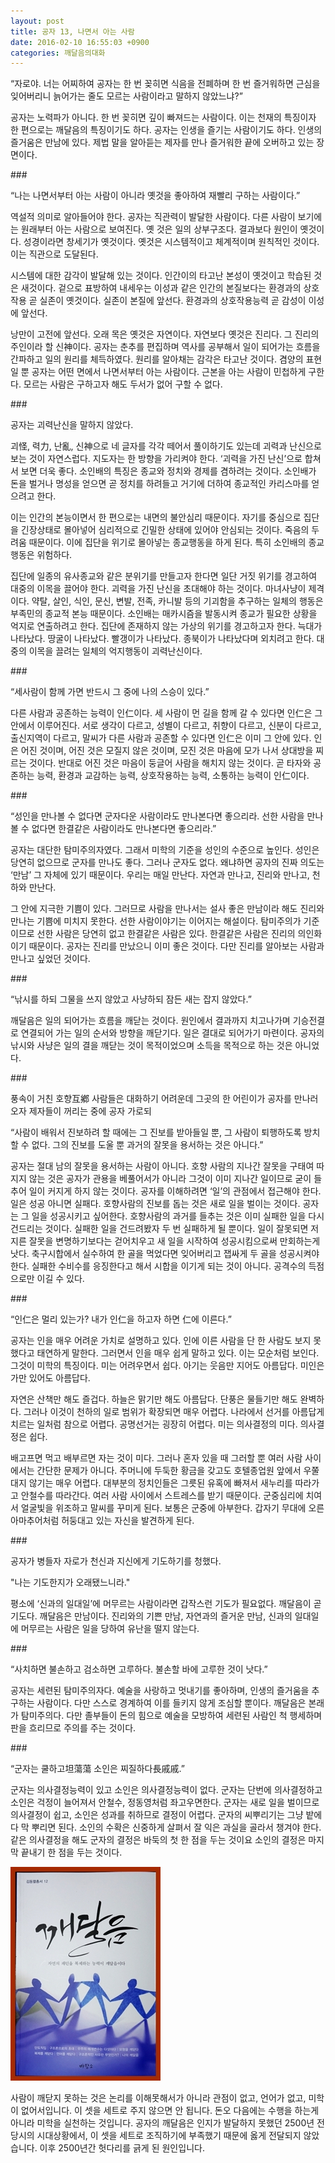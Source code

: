 ```yaml
---
layout: post
title: 공자 13, 나면서 아는 사람
date: 2016-02-10 16:55:03 +0900
categories: 깨달음의대화
---
```

  

      
“자로야. 너는 어찌하여 공자는 한 번 꽂히면 식음을 전폐하며 한 번 즐거워하면 근심을 잊어버리니 늙어가는 줄도 모르는 사람이라고 말하지 않았느냐?” 

  


공자는 노력파가 아니다. 한 번 꽂히면 깊이 빠져드는 사람이다. 이는 천재의 특징이자 한 편으로는 깨달음의 특징이기도 하다. 공자는 인생을 즐기는 사람이기도 하다. 인생의 즐거움은 만남에 있다. 제법 말을 알아듣는 제자를 만나 즐거워한 끝에 오버하고 있는 장면이다. 

  


\### 

  


“나는 나면서부터 아는 사람이 아니라 옛것을 좋아하여 재빨리 구하는 사람이다.” 

  


역설적 의미로 알아들어야 한다. 공자는 직관력이 발달한 사람이다. 다른 사람이 보기에는 원래부터 아는 사람으로 보여진다. 옛 것은 일의 상부구조다. 결과보다 원인이 옛것이다. 성경이라면 창세기가 옛것이다. 옛것은 시스템적이고 체계적이며 원칙적인 것이다. 이는 직관으로 도달된다. 

  


시스템에 대한 감각이 발달해 있는 것이다. 인간이의 타고난 본성이 옛것이고 학습된 것은 새것이다. 겉으로 표방하여 내세우는 이성과 같은 인간의 본질보다는 환경과의 상호작용 곧 실존이 옛것이다. 실존이 본질에 앞선다. 환경과의 상호작용능력 곧 감성이 이성에 앞선다. 

  


낭만이 고전에 앞선다. 오래 목은 옛것은 자연이다. 자연보다 옛것은 진리다. 그 진리의 주인이라 할 신神이다. 공자는 춘추를 편집하며 역사를 공부해서 일이 되어가는 흐름을 간파하고 일의 원리를 체득하였다. 원리를 알아채는 감각은 타고난 것이다. 겸양의 표현일 뿐 공자는 어떤 면에서 나면서부터 아는 사람이다. 근본을 아는 사람이 민첩하게 구한다. 모르는 사람은 구하고자 해도 두서가 없어 구할 수 없다. 

  


\### 

  


공자는 괴력난신을 말하지 않았다. 

  


괴怪, 력力, 난亂, 신神으로 네 글자를 각각 떼어서 풀이하기도 있는데 괴력과 난신으로 보는 것이 자연스럽다. 지도자는 한 방향을 가리켜야 한다. ‘괴력을 가진 난신’으로 합쳐서 보면 더욱 좋다. 소인배의 특징은 종교와 정치와 경제를 겸하려는 것이다. 소인배가 돈을 벌거나 명성을 얻으면 곧 정치를 하려들고 거기에 더하여 종교적인 카리스마를 얻으려고 한다. 

  


이는 인간의 본능이면서 한 편으로는 내면의 불안심리 때문이다. 자기를 중심으로 집단을 긴장상태로 몰아넣어 심리적으로 긴밀한 상태에 있어야 안심되는 것이다. 죽음의 두려움 때문이다. 이에 집단을 위기로 몰아넣는 종교행동을 하게 된다. 특히 소인배의 종교행동은 위험하다. 

  


집단에 일종의 유사종교와 같은 분위기를 만들고자 한다면 일단 거짓 위기를 경고하여 대중의 이목을 끌어야 한다. 괴력을 가진 난신을 초대해야 하는 것이다. 마녀사냥이 제격이다. 약탈, 살인, 식인, 문신, 변발, 전족, 카니발 등의 기괴함을 추구하는 일체의 행동은 부족민의 종교적 본능 때문이다. 소인배는 매카시즘을 발동시켜 종교가 필요한 상황을 억지로 연출하려고 한다. 집단에 존재하지 않는 가상의 위기를 경고하고자 한다. 늑대가 나타났다. 땅굴이 나타났다. 빨갱이가 나타났다. 종북이가 나타났다며 외치려고 한다. 대중의 이목을 끌려는 일체의 억지행동이 괴력난신이다. 

  


\### 

  


“세사람이 함께 가면 반드시 그 중에 나의 스승이 있다.” 

  


다른 사람과 공존하는 능력이 인仁이다. 세 사람이 먼 길을 함께 갈 수 있다면 인仁은 그 안에서 이루어진다. 서로 생각이 다르고, 성별이 다르고, 취향이 다르고, 신분이 다르고, 출신지역이 다르고, 말씨가 다른 사람과 공존할 수 있다면 인仁은 이미 그 안에 있다. 인은 어진 것이며, 어진 것은 모질지 않은 것이며, 모진 것은 마음에 모가 나서 상대방을 찌르는 것이다. 반대로 어진 것은 마음이 둥글어 사람을 해치지 않는 것이다. 곧 타자와 공존하는 능력, 환경과 교감하는 능력, 상호작용하는 능력, 소통하는 능력이 인仁이다. 

  


\### 

  


“성인을 만나볼 수 없다면 군자다운 사람이라도 만나본다면 좋으리라. 선한 사람을 만나볼 수 없다면 한결같은 사람이라도 만나본다면 좋으리라.” 

  


공자는 대단한 탐미주의자였다. 그래서 미학의 기준을 성인의 수준으로 높인다. 성인은 당연히 없으므로 군자를 만나도 좋다. 그러나 군자도 없다. 왜냐하면 공자의 진짜 의도는 ‘만남’ 그 자체에 있기 때문이다. 우리는 매일 만난다. 자연과 만나고, 진리와 만나고, 천하와 만난다. 

  


그 안에 지극한 기쁨이 있다. 그러므로 사람을 만나서는 설사 좋은 만남이라 해도 진리와 만나는 기쁨에 미치지 못한다. 선한 사람이야기는 이어지는 해설이다. 탐미주의가 기준이므로 선한 사람은 당연히 없고 한결같은 사람은 있다. 한결같은 사람은 진리의 의인화이기 때문이다. 공자는 진리를 만났으니 이미 좋은 것이다. 다만 진리를 알아보는 사람과 만나고 싶었던 것이다. 

  


\### 

  


“낚시를 하되 그물을 쓰지 않았고 사냥하되 잠든 새는 잡지 않았다.” 

  


깨달음은 일의 되어가는 흐름을 깨닫는 것이다. 원인에서 결과까지 치고나가며 기승전결로 연결되어 가는 일의 순서와 방향을 깨닫기다. 일은 결대로 되어가기 마련이다. 공자의 낚시와 사냥은 일의 결을 깨닫는 것이 목적이었으며 소득을 목적으로 하는 것은 아니었다. 

  


\### 

  


풍속이 거친 호향互鄕 사람들은 대화하기 어려운데 그곳의 한 어린이가 공자를 만나러 오자 제자들이 꺼리는 중에 공자 가로되 
      
“사람이 배워서 진보하려 할 때에는 그 진보를 받아들일 뿐, 그 사람이 퇴행하도록 방치할 수 없다. 그의 진보를 도울 뿐 과거의 잘못을 용서하는 것은 아니다.” 

  


공자는 절대 남의 잘못을 용서하는 사람이 아니다. 호향 사람의 지나간 잘못을 구태여 따지지 않는 것은 공자가 관용을 베풀어서가 아니라 그것이 이미 지나간 일이므로 굳이 들추어 일이 커지게 하지 않는 것이다. 공자를 이해하려면 ‘일’의 관점에서 접근해야 한다. 일은 성공 아니면 실패다. 호향사람의 진보를 돕는 것은 새로 일을 벌이는 것이다. 공자는 그 일을 성공시키고 싶어한다. 호향사람의 과거를 들추는 것은 이미 실패한 일을 다시 건드리는 것이다. 실패한 일을 건드려봤자 두 번 실패하게 될 뿐이다. 일이 잘못되면 저지른 잘못을 변명하기보다는 걷어치우고 새 일을 시작하여 성공시킴으로써 만회하는게 낫다. 축구시합에서 실수하여 한 골을 먹었다면 잊어버리고 잽싸게 두 골을 성공시켜야 한다. 실패한 수비수를 응징한다고 해서 시합을 이기게 되는 것이 아니다. 공격수의 득점으로만 이길 수 있다. 

  


\### 

  


“인仁은 멀리 있는가? 내가 인仁을 하고자 하면 仁에 이른다.” 

  


공자는 인을 매우 어려운 가치로 설명하고 있다. 인에 이른 사람을 단 한 사람도 보지 못했다고 태연하게 말한다. 그러면서 인을 매우 쉽게 말하고 있다. 이는 모순처럼 보인다. 그것이 미학의 특징이다. 미는 어려우면서 쉽다. 아기는 웃음만 지어도 아름답다. 미인은 가만 있어도 아름답다. 

  


자연은 산책만 해도 즐겁다. 하늘은 맑기만 해도 아름답다. 단풍은 물들기만 해도 완벽하다. 그러나 이것이 천하의 일로 범위가 확장되면 매우 어렵다. 나라에서 선거를 아름답게 치르는 일처럼 참으로 어렵다. 공명선거는 굉장히 어렵다. 미는 의사결정의 미다. 의사결정은 쉽다. 

  


배고프면 먹고 배부르면 자는 것이 미다. 그러나 혼자 있을 때 그러할 뿐 여러 사람 사이에서는 간단한 문제가 아니다. 주머니에 두둑한 황금을 갖고도 호텔종업원 앞에서 우쭐대지 않기는 매우 어렵다. 대부분의 정치인들은 그릇된 유혹에 빠져서 새누리를 따라가고 안철수를 따라간다. 여러 사람 사이에서 스트레스를 받기 때문이다. 군중심리에 치여서 얼굴빛을 위조하고 말씨를 꾸미게 된다. 보통은 군중에 아부한다. 갑자기 무대에 오른 아마추어처럼 허둥대고 있는 자신을 발견하게 된다. 

  


\### 

  


공자가 병들자 자로가 천신과 지신에게 기도하기를 청했다. 
      
"나는 기도한지가 오래됐느니라." 

  


평소에 ‘신과의 일대일’에 머무르는 사람이라면 갑작스런 기도가 필요없다. 깨달음이 곧 기도다. 깨달음은 만남이다. 진리와의 기쁜 만남, 자연과의 즐거운 만남, 신과의 일대일에 머무르는 사람은 일을 당하여 유난을 떨지 않는다. 

  


\### 

  


“사치하면 불손하고 검소하면 고루하다. 불손할 바에 고루한 것이 낫다.” 

  


공자는 세련된 탐미주의자다. 예술을 사랑하고 멋내기를 좋아하며, 인생의 즐거움을 추구하는 사람이다. 다만 스스로 경계하여 이를 들키지 않게 조심할 뿐이다. 깨달음은 본래가 탐미주의다. 다만 졸부들이 돈의 힘으로 예술을 모방하여 세련된 사람인 척 행세하며 판을 흐리므로 주의를 주는 것이다. 

  


\### 

  


“군자는 쿨하고坦蕩蕩 소인은 찌질하다長戚戚.” 

  


군자는 의사결정능력이 있고 소인은 의사결정능력이 없다. 군자는 단번에 의사결정하고 소인은 걱정이 늘어져서 안철수, 정동영처럼 좌고우면한다. 군자는 새로 일을 벌이므로 의사결정이 쉽고, 소인은 성과를 취하므로 결정이 어렵다. 군자의 씨뿌리기는 그냥 밭에다 막 뿌리면 된다. 소인의 수확은 신중하게 살펴서 잘 익은 과실을 골라서 챙겨야 한다. 같은 의사결정을 해도 군자의 결정은 바둑의 첫 한 점을 두는 것이요 소인의 결정은 마지막 끝내기 한 점을 두는 것이다. 

  


  



<img src="files/attach/images/198/063/673/aDSC01523.JPG" alt="aDSC01523.JPG" width="240" height="342" />   


  


사람이 깨닫지 못하는 것은 논리를 이해못해서가 아니라 관점이 없고, 언어가 없고, 미학이 없어서입니다. 이 셋을 세트로 주지 않으면 안 됩니다. 돈오 다음에는 수행을 하는게 아니라 미학을 실천하는 것입니다. 공자의 깨달음은 인지가 발달하지 못했던 2500년 전 당시의 시대상황에서, 이 셋을 세트로 조직하기에 부족했기 때문에 옳게 전달되지 않았습니다. 이후 2500년간 헛다리를 긁게 된 원인입니다.